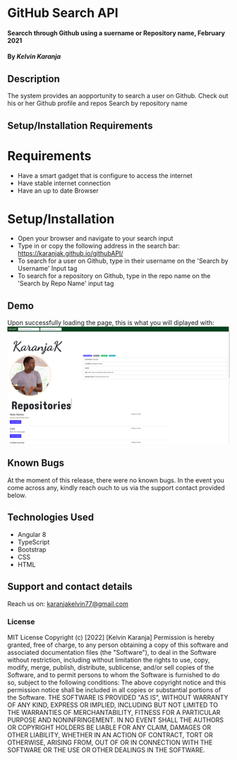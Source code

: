 # GitHub Search API
#### Searcch through Github using a suername or Repository name, February 2021
#### By *Kelvin Karanja*
## Description
The system provides an aopportunity to search a user on Github.
Check out his or her Github profile and repos
Search by repository name
## Setup/Installation Requirements
# Requirements 
* Have a smart gadget that is configure to access the internet
* Have stable internet connection
* Have an up to date Browser
# Setup/Installation
* Open your browser and navigate to your search input
* Type in or copy the following address in the search bar: https://karanjak.github.io/githubAPI/
* To search for a user on Github, type in their username on the 'Search by Username' Input tag
* To search for a repository on Github, type in the repo name on the 'Search by Repo Name' input tag
## Demo
Upon successfully loading the page, this is what you will diplayed with:
![alt text](https://github.com/KaranjaK/githubAPI/blob/master/src/assets/demo.png)
## Known Bugs
At the moment of this release, there were no known bugs. In the event you come across any, kindly reach ouch to us via the support contact provided below. 
## Technologies Used
* Angular 8
* TypeScript
* Bootstrap
* CSS
* HTML
## Support and contact details
Reach us on: karanjakelvin77@gmail.com
### License
MIT License
Copyright (c) [2022] [Kelvin Karanja]
Permission is hereby granted, free of charge, to any person obtaining a copy
of this software and associated documentation files (the "Software"), to deal
in the Software without restriction, including without limitation the rights
to use, copy, modify, merge, publish, distribute, sublicense, and/or sell
copies of the Software, and to permit persons to whom the Software is
furnished to do so, subject to the following conditions:
The above copyright notice and this permission notice shall be included in all
copies or substantial portions of the Software.
THE SOFTWARE IS PROVIDED "AS IS", WITHOUT WARRANTY OF ANY KIND, EXPRESS OR
IMPLIED, INCLUDING BUT NOT LIMITED TO THE WARRANTIES OF MERCHANTABILITY,
FITNESS FOR A PARTICULAR PURPOSE AND NONINFRINGEMENT. IN NO EVENT SHALL THE
AUTHORS OR COPYRIGHT HOLDERS BE LIABLE FOR ANY CLAIM, DAMAGES OR OTHER
LIABILITY, WHETHER IN AN ACTION OF CONTRACT, TORT OR OTHERWISE, ARISING FROM,
OUT OF OR IN CONNECTION WITH THE SOFTWARE OR THE USE OR OTHER DEALINGS IN THE
SOFTWARE.